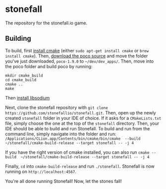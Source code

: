 # stonefall
The repository for the stonefall.io game.

## Building
To build, first [install cmake](https://cmake.org/install/) (either `sudo apt-get install cmake` or
`brew install cmake`). Then, [download the poco source](https://pocoproject.org/download/index.html)
and move the folder you've just downloaded, `poco-1.9.0` to `~/dev/dev_apps/`. Then, move into the
poco folder and build poco by running:
```
mkdir cmake_build
cd cmake_build
cmake ..
make
```
Then [install libsodium](https://download.libsodium.org/doc/installation/)

Next, clone the stonefall repository with `git clone https://github.com/stonefallio/stonefall.git`.
Then, open up the newly created `stonefall` folder in your IDE of choice. If it asks for a 
`CMakeLists.txt` file, simply choose the one at the top of the `stonefall` directory. 
Then, your IDE should be able to build and run Stonefall. To build and run from the command line, 
simply navigate into the folder and run: `/Applications/CLion.app/Contents/bin/cmake/bin/cmake 
--build ~/stonefall/cmake-build-release --target stonefall -- -j 4`

If you have the right version of cmake installed, you can also run `cmake --build 
~/stonefall/cmake-build-release --target stonefall -- -j 4`

Finally, `cd` into `cmake-build-release` and run `./stonefall`. Stonefall is now running on `http://localhost:4567`.

You're all done running Stonefall! Now, let the stones fall!

